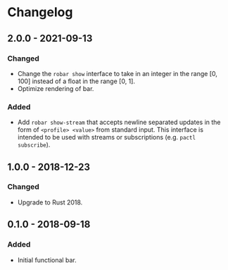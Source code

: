 # Changelog

## 2.0.0 - 2021-09-13

### Changed

- Change the `robar show` interface to take in an integer in the range [0, 100] instead of a float
  in the range [0, 1].
- Optimize rendering of bar.

### Added

- Add `robar show-stream` that accepts newline separated updates in the form of `<profile> <value>`
  from standard input. This interface is intended to be used with streams or subscriptions (e.g.
  `pactl subscribe`).

## 1.0.0 - 2018-12-23

### Changed

- Upgrade to Rust 2018.

## 0.1.0 - 2018-09-18

### Added

- Initial functional bar.
